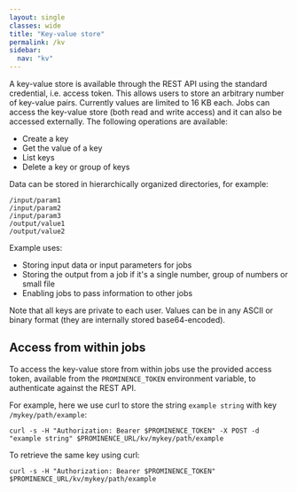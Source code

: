 ```yaml
---
layout: single
classes: wide
title: "Key-value store"
permalink: /kv
sidebar:
  nav: "kv"
---
```


A key-value store is available through the REST API using the standard credential, i.e. access token.
This allows users to
store an arbitrary number of key-value pairs. Currently values are limited to 16 KB each. Jobs can access the key-value store (both read and write access)
and it can also be accessed externally. The following operations are available:
* Create a key
* Get the value of a key
* List keys
* Delete a key or group of keys

Data can be stored in hierarchically organized directories, for example:
```
/input/param1
/input/param2
/input/param3
/output/value1
/output/value2
```

Example uses:
* Storing input data or input parameters for jobs
* Storing the output from a job if it's a single number, group of numbers or small file
* Enabling jobs to pass information to other jobs

Note that all keys are private to each user. Values can be in any ASCII or binary format (they are internally stored base64-encoded).

## Access from within jobs
To access the key-value store from within jobs use the provided access token, available from the `PROMINENCE_TOKEN` environment variable,
to authenticate against the REST API.

For example, here we use curl to store the string `example string` with key `/mykey/path/example`:
```
curl -s -H "Authorization: Bearer $PROMINENCE_TOKEN" -X POST -d "example string" $PROMINENCE_URL/kv/mykey/path/example
```
To retrieve the same key using curl:
```
curl -s -H "Authorization: Bearer $PROMINENCE_TOKEN" $PROMINENCE_URL/kv/mykey/path/example
```
